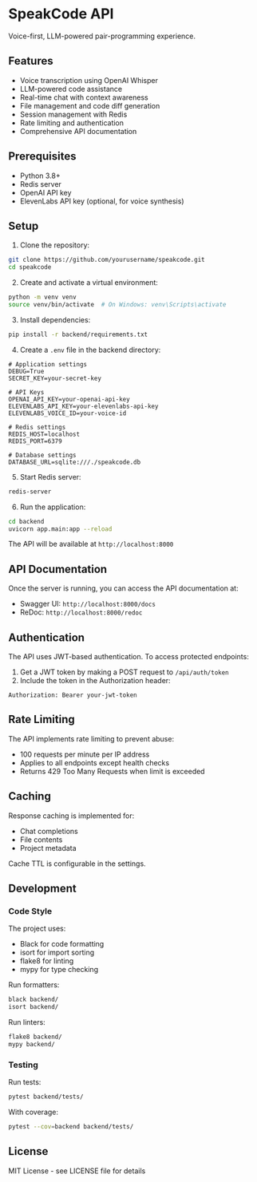 # SpeakCode API

Voice-first, LLM-powered pair-programming experience.

## Features

- Voice transcription using OpenAI Whisper
- LLM-powered code assistance
- Real-time chat with context awareness
- File management and code diff generation
- Session management with Redis
- Rate limiting and authentication
- Comprehensive API documentation

## Prerequisites

- Python 3.8+
- Redis server
- OpenAI API key
- ElevenLabs API key (optional, for voice synthesis)

## Setup

1. Clone the repository:
```bash
git clone https://github.com/yourusername/speakcode.git
cd speakcode
```

2. Create and activate a virtual environment:
```bash
python -m venv venv
source venv/bin/activate  # On Windows: venv\Scripts\activate
```

3. Install dependencies:
```bash
pip install -r backend/requirements.txt
```

4. Create a `.env` file in the backend directory:
```env
# Application settings
DEBUG=True
SECRET_KEY=your-secret-key

# API Keys
OPENAI_API_KEY=your-openai-api-key
ELEVENLABS_API_KEY=your-elevenlabs-api-key
ELEVENLABS_VOICE_ID=your-voice-id

# Redis settings
REDIS_HOST=localhost
REDIS_PORT=6379

# Database settings
DATABASE_URL=sqlite:///./speakcode.db
```

5. Start Redis server:
```bash
redis-server
```

6. Run the application:
```bash
cd backend
uvicorn app.main:app --reload
```

The API will be available at `http://localhost:8000`

## API Documentation

Once the server is running, you can access the API documentation at:
- Swagger UI: `http://localhost:8000/docs`
- ReDoc: `http://localhost:8000/redoc`

## Authentication

The API uses JWT-based authentication. To access protected endpoints:

1. Get a JWT token by making a POST request to `/api/auth/token`
2. Include the token in the Authorization header:
```
Authorization: Bearer your-jwt-token
```

## Rate Limiting

The API implements rate limiting to prevent abuse:
- 100 requests per minute per IP address
- Applies to all endpoints except health checks
- Returns 429 Too Many Requests when limit is exceeded

## Caching

Response caching is implemented for:
- Chat completions
- File contents
- Project metadata

Cache TTL is configurable in the settings.

## Development

### Code Style

The project uses:
- Black for code formatting
- isort for import sorting
- flake8 for linting
- mypy for type checking

Run formatters:
```bash
black backend/
isort backend/
```

Run linters:
```bash
flake8 backend/
mypy backend/
```

### Testing

Run tests:
```bash
pytest backend/tests/
```

With coverage:
```bash
pytest --cov=backend backend/tests/
```

## License

MIT License - see LICENSE file for details 